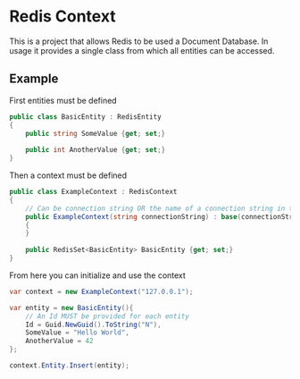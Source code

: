 # Redis Context

This is a project that allows Redis to be used a Document Database. In usage it provides a single class from which all entities can be accessed.

## Example
First entities must be defined 
```c#
public class BasicEntity : RedisEntity
{
    public string SomeValue {get; set;}
    
    public int AnotherValue {get; set;}
}
```
Then a context must be defined
```c#
public class ExampleContext : RedisContext
{
    // Can be connection string OR the name of a connection string in the config
    public ExampleContext(string connectionString) : base(connectionString)
    {
    }
    
    public RedisSet<BasicEntity> BasicEntity {get; set;}
}
```
From here you can initialize and use the context
```c#
var context = new ExampleContext("127.0.0.1");

var entity = new BasicEntity(){
    // An Id MUST be provided for each entity
    Id = Guid.NewGuid().ToString("N"),
    SomeValue = "Hello World",
    AnotherValue = 42
};

context.Entity.Insert(entity);
```